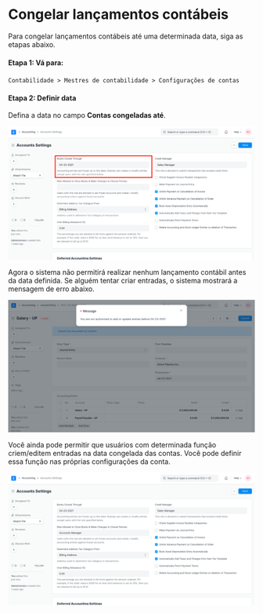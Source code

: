 # Congelar lançamentos contábeis



Para congelar lançamentos contábeis até uma determinada data, siga as etapas abaixo.


#### Etapa 1: Vá para:


`Contabilidade > Mestres de contabilidade > Configurações de contas`


#### Etapa 2: Definir data


Defina a data no campo **Contas congeladas até**.


![Livros fechados](/files/books-closed-through.png)


Agora o sistema não permitirá realizar nenhum lançamento contábil antes da data definida. Se alguém tentar criar entradas, o sistema mostrará a mensagem de erro abaixo.


![Erro de data congelada](/files/error-message-in-transaction.png)


Você ainda pode permitir que usuários com determinada função criem/editem entradas na data congelada das contas. Você pode definir essa função nas próprias configurações da conta.


![Função permitida para fechar livros](/files/role-allowed-to-close-books.png)



